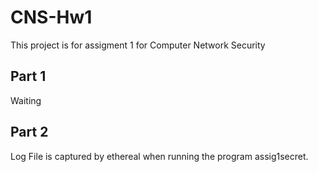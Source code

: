 # CNS-Hw1

This project is for assigment 1 for Computer Network Security

## Part 1

Waiting

## Part 2

Log File is captured by ethereal when running the program assig1secret.